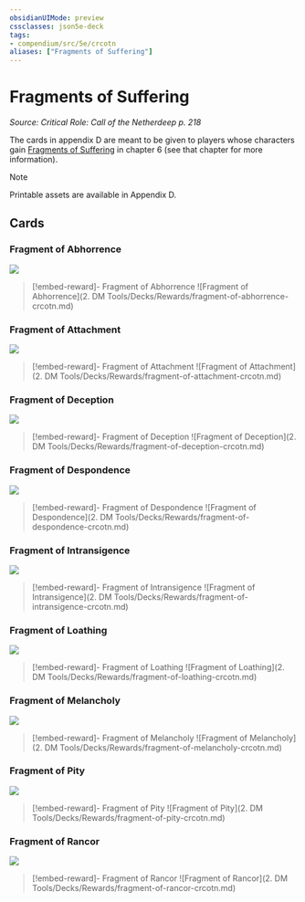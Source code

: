 ```yaml
---
obsidianUIMode: preview
cssclasses: json5e-deck
tags:
- compendium/src/5e/crcotn
aliases: ["Fragments of Suffering"]
---
```

# Fragments of Suffering
*Source: Critical Role: Call of the Netherdeep p. 218*  

The cards in appendix D are meant to be given to players whose characters gain [Fragments of Suffering](fragments-of-suffering-crcotn.md) in chapter 6 (see that chapter for more information).

> [!note]
> Printable assets are available in Appendix D.

## Cards

### Fragment of Abhorrence
![](fragment-of-abhorrence.webp#card)
> [!embed-reward]- Fragment of Abhorrence
> ![Fragment of Abhorrence](2. DM Tools/Decks/Rewards/fragment-of-abhorrence-crcotn.md)

### Fragment of Attachment
![](fragment-of-attachment.webp#card)
> [!embed-reward]- Fragment of Attachment
> ![Fragment of Attachment](2. DM Tools/Decks/Rewards/fragment-of-attachment-crcotn.md)

### Fragment of Deception
![](fragment-of-deception.webp#card)
> [!embed-reward]- Fragment of Deception
> ![Fragment of Deception](2. DM Tools/Decks/Rewards/fragment-of-deception-crcotn.md)

### Fragment of Despondence
![](fragment-of-despondence.webp#card)
> [!embed-reward]- Fragment of Despondence
> ![Fragment of Despondence](2. DM Tools/Decks/Rewards/fragment-of-despondence-crcotn.md)

### Fragment of Intransigence
![](fragment-of-intransigence.webp#card)
> [!embed-reward]- Fragment of Intransigence
> ![Fragment of Intransigence](2. DM Tools/Decks/Rewards/fragment-of-intransigence-crcotn.md)

### Fragment of Loathing
![](fragment-of-loathing.webp#card)
> [!embed-reward]- Fragment of Loathing
> ![Fragment of Loathing](2. DM Tools/Decks/Rewards/fragment-of-loathing-crcotn.md)

### Fragment of Melancholy
![](fragment-of-melancholy.webp#card)
> [!embed-reward]- Fragment of Melancholy
> ![Fragment of Melancholy](2. DM Tools/Decks/Rewards/fragment-of-melancholy-crcotn.md)

### Fragment of Pity
![](fragment-of-pity.webp#card)
> [!embed-reward]- Fragment of Pity
> ![Fragment of Pity](2. DM Tools/Decks/Rewards/fragment-of-pity-crcotn.md)

### Fragment of Rancor
![](fragment-of-rancor.webp#card)
> [!embed-reward]- Fragment of Rancor
> ![Fragment of Rancor](2. DM Tools/Decks/Rewards/fragment-of-rancor-crcotn.md)